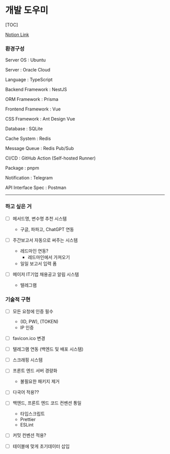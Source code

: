 # 개발 도우미

[TOC]

[Notion Link](https://www.notion.so/4d3b8c7aeb0b4b149da887c6dbdc609b)

### 환경구성

Server OS : Ubuntu

Server : Oracle Cloud

Language : TypeScript

Backend Framework : NestJS

ORM Framework : Prisma

Frontend Framework : Vue

CSS Framework : Ant Design Vue

Database : SQLite

Cache System : Redis

Message Queue : Redis Pub/Sub

CI/CD : GitHub Action (Self-hosted Runner)

Package : pnpm

Notification : Telegram

API Interface Spec : Postman

---

### 하고 싶은 거

- [ ] 메서드명, 변수명 추천 시스템

    - 구글, 파파고, ChatGPT 연동

- [ ] 주간보고서 자동으로 써주는 시스템

    - 레드마인 연동?
        - 레드마인에서 가져오기
    - 일일 보고서 입력 폼

- [ ] 메이저 IT기업 채용공고 알림 시스템

    - 텔레그램

### 기술적 구현

- [ ] 모든 요청에 인증 필수

    - (ID, PW), (TOKEN)
    - IP 인증

- [ ] favicon.ico 변경

- [ ] 텔레그램 연동 (백엔드 및 배포 시스템)

- [ ] 스크래핑 시스템

- [ ] 프론트 엔드 서버 경량화
    - 불필요한 패키지 제거

- [ ] 다국어 적용??

- [ ] 백엔드, 프론트 엔드 코드 컨벤션 통일
  - 타입스크립트
  - Prettier
  - ESLint

- [ ] 커밋 컨벤션 적용?

- [ ] 테이블에 맞게 초기데이터 삽입